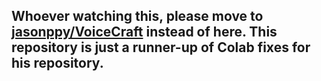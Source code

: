 ## Whoever watching this, please move to [jasonppy/VoiceCraft](https://github.com/jasonppy/VoiceCraft) instead of here. This repository is just a runner-up of Colab fixes for his repository.
